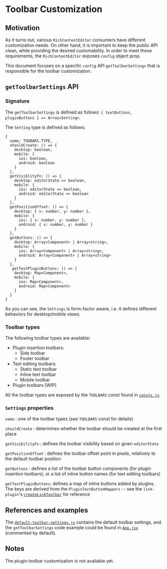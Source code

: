 # Toolbar Customization

## Motivation
As it turns out, various `RichContentEditor` consumers have different customization needs. On other hand, it is important to keep the public API clean, while providing the desired customability. In order to meet these requirements, the `RichContentEditor` exposes `config` object prop.

This document focuses on a specific `config` API `getToolbarSettings` that is responsible for the toolbar customization.
## `getToolbarSettings` API
### Signature
The `getToolbarSettings` is defined as follows: `{ textButtons, pluginButtons } => Array<Setting>`.

The `Setting` type is defined as follows:
```
{
  name: TOOBARS.TYPE,
  shouldCreate: () => {
    desktop: boolean,
    mobile: {
      ios: boolean,
      android: boolean
    }
  },
  getVisiblityFn: () => {
    desktop: editorState => boolean,
    mobile: {
      ios: editorState => boolean,
      android: editorState => boolean
    }
  },
  getPositionOffset: () => {
    desktop: { x: number, y: number },
    mobile: {
      ios: { x: number, y: number },
      android: { x: number, y: number }
    }
  },
  getButtons: () => {
    desktop: Array<Component> | Array<string>,
    mobile: {
      ios: Array<Component> | Array<string>,
      android: Array<Component> | Array<string>
    }
  },
   getTextPluginButtons: () => {
    desktop: Map<Component>,
    mobile: {
      ios: Map<Component>,
      android: Map<Component>
    }
  }
}
```
As you can see, the `Settings` is form-factor aware, i.e. it defines different behaviors for desktop/mobile views.
### Toolbar types
The following toolbar types are available:
  * Plugin insertion toolbars:
    * Side toolbar
    * Footer toolbar
  * Text editing toolbars:
    * Static text toolbar
    * Inline text toolbar
    * Mobile toolbar
  * Plugin toolbars [WIP]

All the toolbar types are exposed by the `TOOLBARS` const found in [`consts.js`](https://github.com/wix-incubator/rich-content/blob/develop/packages/common/src/consts.js).

### `Settings` properties
`name` : one of the toolbar types (see `TOOLBARS` const for details)

`shouldCreate` : determines whether the toolbar should be created at the first place

`getVisibilityFn` : defines the toolbar visibility based on given `editorState`

`getPositionOffset` : defines the toolbar offset point in pixels, relatively to the default toolbar position

`getButtons` : defines a list of the toolbar button components (for plugin insertion toolbars), or a list of inline button names (for text editing toolbars)

`getTextPluginButtons`: defines a map of inline buttons added by plugins. The keys are derived from the `PluginTextButtonMappers` -- see the `link-plugin`'s [`createLinkToolbar`](https://github.com/wix-incubator/rich-content/blob/develop/packages/plugin-link/src/toolbar/createLinkToolbar.js) for reference

## References and examples
The [`default-toolbar-settings.js`](https://github.com/wix-incubator/rich-content/blob/develop/packages/editor/src/RichContentEditor/Toolbars/default-toolbar-settings.js) contains the default toolbar settings, and the `getToolbarSettings` code example could be found in [`App.jsx`](https://github.com/wix-incubator/rich-content/blob/develop/examples/editor/src/App.jsx) (commented by default).

## Notes
The plugin toolbar customization is not available yet.



